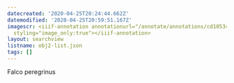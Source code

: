```yaml
---
datecreated: '2020-04-25T20:24:44.662Z'
datemodified: '2020-04-25T20:59:51.167Z'
imagescr: <iiif-annotation annotationurl="/annotate/annotations/cd10534c-8732-11ea-9883-5254008afee6.json"
  styling="image_only:true"></iiif-annotation>
layout: searchview
listname: obj2-list.json
tags: []
---
```

Falco peregrinus